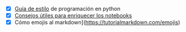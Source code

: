 
- [x]  [Guía de estilo](https://peps.python.org/pep-0008/) de programación en python  
- [x]  [Consejos útiles para enriquecer los notebooks](https://towardsdatascience.com/enrich-your-jupyter-notebook-with-these-tips-55c8ead25255)
- [X] Cómo emojis al markdown](https://tutorialmarkdown.com/emojis) 
